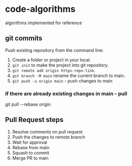 # code-algorithms
algorithms implemented for reference

## git commits
Push existing repository from the command line:
1. Create a folder or project in your local.
2. `git init` to make the project into git repository.
3. `git remote add origin https-repo-link`.
4. `git branch -M main` rename the current branch to main.
5. `git push -u origin main`  -  push changes to main

### if there are already existing changes in main - pull
git pull --rebase origin

## Pull Request steps
1. Resolve comments on pull request
2. Push the changes to remote branch
3. Wait for approval
4. Rebase from main
5. Squash to commit
6. Merge PR to main
